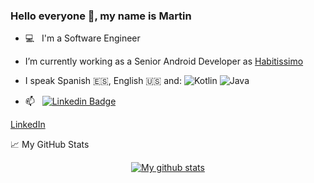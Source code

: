 ### Hello everyone 👋, my name is Martin

- 💻 &nbsp; I'm a Software Engineer

- I’m currently working as a Senior Android Developer as [Habitissimo](https://www.habitissimo.es/)

- I speak Spanish :es:, English :us: and:
    <img alt="Kotlin" src="https://img.shields.io/badge/-Kotlin-FF8C00?logo=kotlin&logoColor=white&style=flat" />
    <img alt="Java" src="https://img.shields.io/badge/-Java-007396?style=flat-square&logo=java&logoColor=white" />


- 📫 &nbsp; [![Linkedin Badge](https://img.shields.io/badge/-mreigosa-blue?style=flat-square&logo=Linkedin&logoColor=white&link=https://www.linkedin.com/in/mart%C3%ADn-reigosa-garc%C3%ADa-527b2a76/)](https://www.linkedin.com/in/mart%C3%ADn-reigosa-garc%C3%ADa-527b2a76/)


[LinkedIn](https://www.linkedin.com/in/mart%C3%ADn-reigosa-garc%C3%ADa-527b2a76/)

📈 My GitHub Stats
<p align="center">
<a href="https://github.com/anuraghazra/github-readme-stats">
  <img align="center" src="https://github-readme-stats.anuraghazra1.vercel.app/api?username=mreigosa&show_icons=true&line_height=27&include_all_commits=true" alt="My github stats" />
</a>  
</p>
